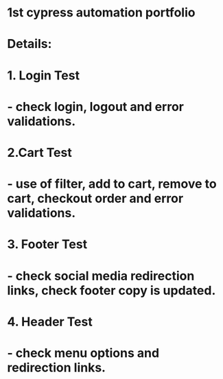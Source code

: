 # 1st cypress automation portfolio
# Details:
# 1. Login Test
# - check login, logout and error validations.
# 2.Cart Test
# - use of filter, add to cart, remove to cart, checkout order and error validations.
# 3. Footer Test
# - check social media redirection links, check footer copy is updated.
# 4. Header Test
# - check menu options and redirection links.
